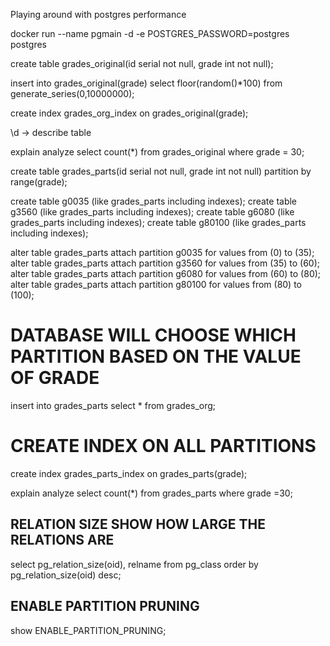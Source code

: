 Playing around with postgres performance

docker run --name pgmain -d -e POSTGRES_PASSWORD=postgres postgres

create table grades_original(id serial not null, grade int not null);

insert into grades_original(grade) select floor(random()*100) from generate_series(0,10000000);

create index grades_org_index on grades_original(grade);

\d -> describe table


explain analyze select count(*) from grades_original where grade = 30;

create table grades_parts(id serial not null, grade int not null) partition by range(grade);

create table g0035 (like grades_parts including indexes);
create table g3560 (like grades_parts including indexes);
create table g6080 (like grades_parts including indexes);
create table g80100 (like grades_parts including indexes);

alter table grades_parts attach partition g0035 for values from (0) to (35); 
alter table grades_parts attach partition g3560 for values from (35) to (60);
alter table grades_parts attach partition g6080 for values from (60) to (80); 
alter table grades_parts attach partition g80100 for values from (80) to (100); 


# DATABASE WILL CHOOSE WHICH PARTITION BASED ON THE VALUE OF GRADE ##
insert into grades_parts select * from grades_org;

# CREATE INDEX ON ALL PARTITIONS ## 
create index grades_parts_index on grades_parts(grade);

explain analyze select count(*) from grades_parts where grade =30;


## RELATION SIZE SHOW HOW LARGE THE RELATIONS ARE ## 
select pg_relation_size(oid), relname from pg_class order by pg_relation_size(oid) desc;


## ENABLE PARTITION PRUNING ##
show ENABLE_PARTITION_PRUNING;